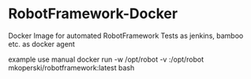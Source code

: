 # RobotFramework-Docker

Docker Image for automated RobotFramework Tests as jenkins, bamboo etc. as docker agent

example use manual 
docker run -w /opt/robot -v <path to your code>:/opt/robot mkoperski/robotframework:latest bash
